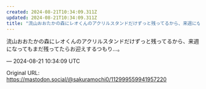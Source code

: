 ```yaml
---
created: 2024-08-21T10:34:09.311Z
updated: 2024-08-21T10:34:09.311Z
title: "流山おおたかの森にレオくんのアクリルスタンドだけずっと残ってるから、来週になって[...]"
---
```


<p>流山おおたかの森にレオくんのアクリルスタンドだけずっと残ってるから、来週になってもまだ残ってたらお迎えするつもり…。</p>

&mdash; 2024-08-21 10:34:09 UTC

Original URL: https://mastodon.social/@sakuramochi0/112999559941957220
